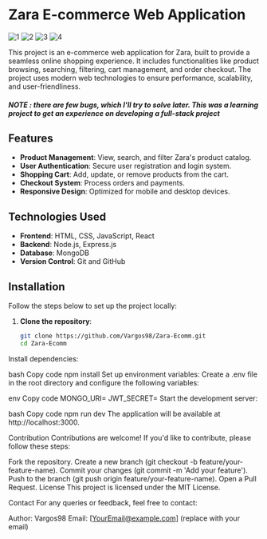 # Zara E-commerce Web Application

![1](https://github.com/user-attachments/assets/00c94221-5ac5-4bd9-81b1-78d19d6d57a1)
![2](https://github.com/user-attachments/assets/62d7e407-4c1b-458b-a0f8-0be070f3cee9)
![3](https://github.com/user-attachments/assets/902d204a-f49b-45d8-a74d-dc0710d41aa1)
![4](https://github.com/user-attachments/assets/c33817c4-e69c-41fc-b30c-c98455eceb78)



This project is an e-commerce web application for Zara, built to provide a seamless online shopping experience. It includes functionalities like product browsing, searching, filtering, cart management, and order checkout. The project uses modern web technologies to ensure performance, scalability, and user-friendliness.
<h5>
   NOTE : there are few bugs, which I'll try to solve later. This was a learning project to get an experience on developing a full-stack project
</h5>

## Features

- **Product Management**: View, search, and filter Zara's product catalog.
- **User Authentication**: Secure user registration and login system.
- **Shopping Cart**: Add, update, or remove products from the cart.
- **Checkout System**: Process orders and payments.
- **Responsive Design**: Optimized for mobile and desktop devices.

## Technologies Used

- **Frontend**: HTML, CSS, JavaScript, React
- **Backend**: Node.js, Express.js
- **Database**: MongoDB
- **Version Control**: Git and GitHub

## Installation

Follow the steps below to set up the project locally:

1. **Clone the repository**:
   ```bash
   git clone https://github.com/Vargos98/Zara-Ecomm.git
   cd Zara-Ecomm
Install dependencies:

bash
Copy code
npm install
Set up environment variables: Create a .env file in the root directory and configure the following variables:

env
Copy code
MONGO_URI=<your-mongodb-connection-string>
JWT_SECRET=<your-jwt-secret>
Start the development server:

bash
Copy code
npm run dev
The application will be available at http://localhost:3000.

Contribution
Contributions are welcome! If you'd like to contribute, please follow these steps:

Fork the repository.
Create a new branch (git checkout -b feature/your-feature-name).
Commit your changes (git commit -m 'Add your feature').
Push to the branch (git push origin feature/your-feature-name).
Open a Pull Request.
License
This project is licensed under the MIT License.

Contact
For any queries or feedback, feel free to contact:

Author: Vargos98
Email: [YourEmail@example.com] (replace with your email)
